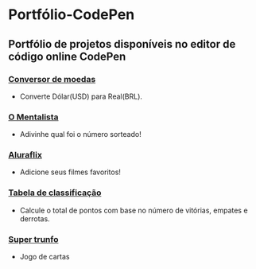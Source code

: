 # Portfólio-CodePen
## Portfólio de projetos disponíveis no editor de código online CodePen

### [Conversor de moedas](https://codepen.io/sdeoliveira_r/pen/rNYXaOw) 
   - Converte Dólar(USD) para Real(BRL).
### [O Mentalista](https://codepen.io/sdeoliveira_r/pen/ZEagbWz) 
   - Adivinhe qual foi o número sorteado! 
### [Aluraflix](https://codepen.io/sdeoliveira_r/pen/mdpJbpg) 
   - Adicione seus filmes favoritos!
### [Tabela de classificação](https://codepen.io/sdeoliveira_r/pen/GRypgWE) 
   - Calcule o total de pontos com base no número de vitórias, empates e derrotas.
### [Super trunfo](https://codepen.io/sdeoliveira_r/pen/ZEvWwmE)
   - Jogo de cartas

